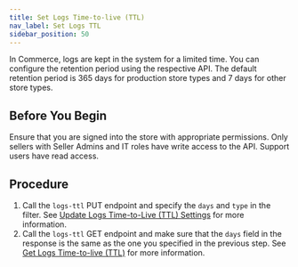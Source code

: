 ```yaml
---
title: Set Logs Time-to-live (TTL)
nav_label: Set Logs TTL
sidebar_position: 50
---
```


In Commerce, logs are kept in the system for a limited time. You can configure the retention period using the respective API. The default retention period is 365 days for production store types and 7 days for other store types.

## Before You Begin

Ensure that you are signed into the store with appropriate permissions. Only sellers with Seller Admins and IT roles have write access to the API. Support users have read access.

## Procedure

1. Call the `logs-ttl` PUT endpoint and specify the `days` and `type` in the filter. See [Update Logs Time-to-Live (TTL) Settings](../docs/commerce-cloud/personal-data/logs-ttl-settings/update-logs-ttl-settings) for more information.
1. Call the `logs-ttl` GET endpoint and make sure that the `days` field in the response is the same as the one you specified in the previous step. See [Get Logs Time-to-live (TTL)](../docs/commerce-cloud/personal-data/logs-ttl-settings/get-logs-ttl-settings) for more information.
